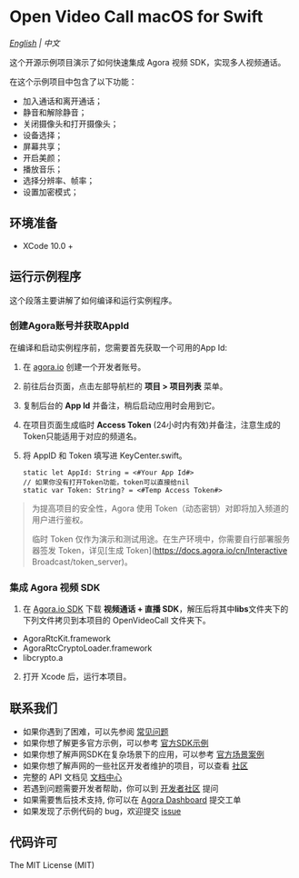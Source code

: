 # Open Video Call macOS for Swift

*[English](README.md) | 中文*

这个开源示例项目演示了如何快速集成 Agora 视频 SDK，实现多人视频通话。

在这个示例项目中包含了以下功能：

- 加入通话和离开通话；
- 静音和解除静音；
- 关闭摄像头和打开摄像头；
- 设备选择；
- 屏幕共享；
- 开启美颜；
- 播放音乐；
- 选择分辨率、帧率；
- 设置加密模式；

## 环境准备

- XCode 10.0 +

## 运行示例程序

这个段落主要讲解了如何编译和运行实例程序。

### 创建Agora账号并获取AppId

在编译和启动实例程序前，您需要首先获取一个可用的App Id:

1. 在 [agora.io](https://dashboard.agora.io/signin/) 创建一个开发者账号。
2. 前往后台页面，点击左部导航栏的 **项目 > 项目列表** 菜单。
3. 复制后台的 **App Id** 并备注，稍后启动应用时会用到它。
4. 在项目页面生成临时 **Access Token** (24小时内有效)并备注，注意生成的Token只能适用于对应的频道名。

5. 将 AppID 和 Token 填写进 KeyCenter.swift。

    ```
    static let AppId: String = <#Your App Id#>
    // 如果你没有打开Token功能，token可以直接给nil
    static var Token: String? = <#Temp Access Token#>
    ```

> 为提高项目的安全性，Agora 使用 Token（动态密钥）对即将加入频道的用户进行鉴权。
>
> 临时 Token 仅作为演示和测试用途。在生产环境中，你需要自行部署服务器签发 Token，详见[生成 Token](https://docs.agora.io/cn/Interactive Broadcast/token_server)。

### 集成 Agora 视频 SDK

1. 在 [Agora.io SDK](https://www.agora.io/cn/blog/download/) 下载 **视频通话 + 直播 SDK**，解压后将其中**libs**文件夹下的下列文件拷贝到本项目的 OpenVideoCall 文件夹下。

  - AgoraRtcKit.framework
  - AgoraRtcCryptoLoader.framework
  - libcrypto.a

2. 打开 Xcode 后，运行本项目。

## 联系我们

- 如果你遇到了困难，可以先参阅 [常见问题](https://docs.agora.io/cn/faq)
- 如果你想了解更多官方示例，可以参考 [官方SDK示例](https://github.com/AgoraIO)
- 如果你想了解声网SDK在复杂场景下的应用，可以参考 [官方场景案例](https://github.com/AgoraIO-usecase)
- 如果你想了解声网的一些社区开发者维护的项目，可以查看 [社区](https://github.com/AgoraIO-Community)
- 完整的 API 文档见 [文档中心](https://docs.agora.io/cn/)
- 若遇到问题需要开发者帮助，你可以到 [开发者社区](https://rtcdeveloper.com/) 提问
- 如果需要售后技术支持, 你可以在 [Agora Dashboard](https://dashboard.agora.io) 提交工单
- 如果发现了示例代码的 bug，欢迎提交 [issue](https://github.com/AgoraIO/Basic-Video-Call/issues)

## 代码许可

The MIT License (MIT)
